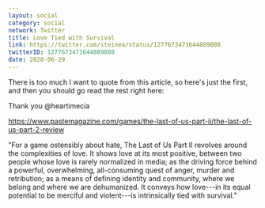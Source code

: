 ```yaml
---
layout: social
category: social
network: Twitter
title: Love Tied with Survival
link: https://twitter.com/steinea/status/1277673471644889088
twitterID: 1277673471644889088
date: 2020-06-29
---
```


There is too much I want to quote from this article, so here's just the first, and then you should go read the rest right here:

Thank you @heartimecia

<https://www.pastemagazine.com/games/the-last-of-us-part-ii/the-last-of-us-part-2-review>

"For a game ostensibly about hate, The Last of Us Part II revolves around the complexities of love. It shows love at its most positive, between two people whose love is rarely normalized in media; as the driving force behind a powerful, overwhelming, all-consuming quest of anger, murder and retribution; as a means of defining identity and community, where we belong and where we are dehumanized. It conveys how love---in its equal potential to be merciful and violent---is intrinsically tied with survival."
